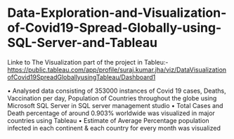 # Data-Exploration-and-Visualization-of-Covid19-Spread-Globally-using-SQL-Server-and-Tableau
Linke to The Visualization part of the project in Tableu:-
https://public.tableau.com/app/profile/suraj.kumar.jha/viz/DataVisualizationofCovid19SpreadGloballyusingTableau/Dashboard1

•	Analysed data consisting of 353000 instances of Covid 19 cases, Deaths, Vaccination per day, Population of Countries throughout the globe using Microsoft SQL Server in SQL server management studio
•	Total Cases and Death percentage of around 0.903% worldwide was visualized in major countries using Tableau 
•	Estimate of Average Percentage population infected in each continent & each country for every month was visualized

